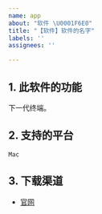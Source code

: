 ```yaml
---
name: app
about: "软件 \U0001F6E0️"
title: "【软件】软件的名字"
labels: ''
assignees: ''

---
```


## 1. 此软件的功能

下一代终端。

## 2. 支持的平台

`Mac`

## 3. 下载渠道

- [官网](https://www.warp.dev/)
